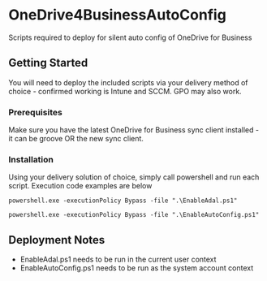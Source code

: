 # OneDrive4BusinessAutoConfig
Scripts required to deploy for silent auto config of OneDrive for Business

## Getting Started
You will need to deploy the included scripts via your delivery method of choice - confirmed working is Intune and SCCM. GPO may also work.

### Prerequisites
Make sure you have the latest OneDrive for Business sync client installed - it can be groove OR the new sync client.

### Installation
Using your delivery solution of choice, simply call powershell and run each script. Execution code examples are below

```
powershell.exe -executionPolicy Bypass -file ".\EnableAdal.ps1"
```
```
powershell.exe -executionPolicy Bypass -file ".\EnableAutoConfig.ps1"
```

## Deployment Notes
* EnableAdal.ps1 needs to be run in the current user context
* EnableAutoConfig.ps1 needs to be run as the system account context

